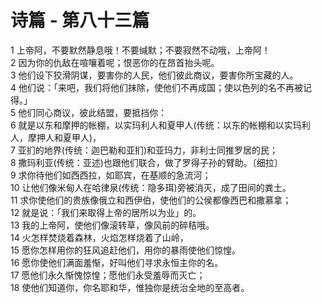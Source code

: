 # 诗篇 - 第八十三篇
  
 1 上帝阿，不要默然静息哦！不要缄默；不要寂然不动哦，上帝阿！  
 2 因为你的仇敌在喧嚷着呢；恨恶你的在昂首抬头呢。  
 3 他们设下狡滑阴谋，要害你的人民，他们彼此商议，要害你所宝藏的人。  
 4 他们说：「来吧，我们将他们抹除，使他们不再成国；使以色列的名不再被记得。」  
 5 他们同心商议，彼此结盟，要抵挡你：  
 6 就是以东和摩押的帐棚，以实玛利人和夏甲人(传统：以东的帐棚和以实玛利人，摩押人和夏甲人)，  
 7 亚扪的地界(传统：迦巴勒和亚扪)和亚玛力，非利士同推罗居的民；  
 8 撒玛利亚(传统：亚述)也跟他们联合，做了罗得子孙的臂助。〔细拉〕  
 9 求你待他们如西西拉，如耶宾，在基顺的急流河；  
 10 让他们像米甸人在哈律泉(传统：隐多珥)旁被消灭，成了田间的粪土。  
 11 求你使他们的贵族像俄立和西伊伯，使他们的公侯都像西巴和撒慕拿；  
 12 就是说：「我们来取得上帝的居所以为业」的。  
 13 我的上帝阿，使他们像滚转草，像风前的碎秸哦。  
 14 火怎样焚烧着森林，火焰怎样烧着了山岭，  
 15 愿你怎样用你的狂风追赶他们，用你的暴雨使他们惊惶。  
 16 愿你使他们满面羞惭，好叫他们寻求永恒主你的名。  
 17 愿他们永久惭愧惊惶；愿他们永受羞辱而灭亡；  
 18 使他们知道你，你名耶和华，惟独你是统治全地的至高者。
